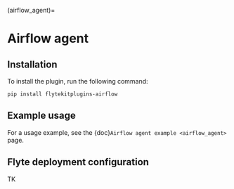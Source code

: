 (airflow_agent)=

# Airflow agent

## Installation

To install the plugin, run the following command:

`pip install flytekitplugins-airflow`

## Example usage

For a usage example, see the {doc}`Airflow agent example <airflow_agent>` page.

## Flyte deployment configuration

TK
